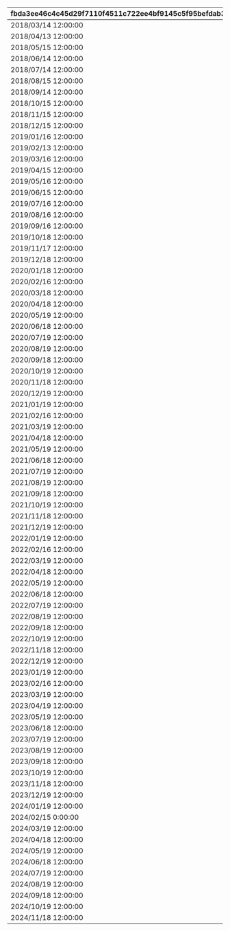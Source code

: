 |fbda3ee46c4c45d29f7110f4511c722ee4bf9145c5f95befdab395cc1af83d5f|7f60283fc600bc2cd521ed540a2c7f5aecf27d331908a79d54ebcb98363c1dfd|81da84fa54678bc8c6842d72e54cc420049d89145df26b7c1bb57ca7520e3184|b131ecca08d7a7b7aeb6a678f9574536ecf4748250f97c0cb622114d4f21f547|d276ef70f86ce13b7db04f313757bbb46d6701cfd9cbed98a437a5912c482782|687ba09430182968fa7beaf017c74dd2fec457e0e460748b400be6ed6dbc50c0|d514386c59283e2586e237e7333338f89dd8d7bc8dce03903689d95df83a5b61|f11c809bf76163464bdcc4ea4d91db822dcffb4087f91708f7a66ca89fedff34|e6110b2cb7cf22d20690e43d60c1281ce1947ebd5684f34e8ff2ef9d3aaa8bdc|eeaf49e26604995caa18116131c5fe423b053d99d5a1513fdcb4b1084d5bba3b|bec30e90b80b64ad1b821aa239473560f5a6ba398a59d452c1a7e2a9e4c14d77|32ac4eed410ad10a4e547425dfcbae341d28c2033bc2439e5079fe4b52df9e0e|aba667a956c4cbf226a1067811dd3ded80842e10420a52fce2e7f6b721d62223|
| --- | --- | --- | --- | --- | --- | --- | --- | --- | --- | --- | --- | --- |
|2018/03/14 12:00:00|2|2018/03/18 11:59:00|1|1001|bgm_M90|2018/03/21 5:00:00|2018/04/20 4:59:59|2018/03/19 11:59:00|0|3|1|1|
|2018/04/13 12:00:00|2|2018/04/17 11:59:00|1|1002|bgm_M97|2018/04/20 5:00:00|2018/05/22 4:59:59|2018/04/18 11:59:00|1001|4|2|1|
|2018/05/15 12:00:00|2|2018/05/19 11:59:00|1|1003|bgm_M104|2018/05/22 5:00:00|2018/06/21 4:59:59|2018/05/20 11:59:00|1002|5|1|1|
|2018/06/14 12:00:00|2|2018/06/18 11:59:00|1|1004|bgm_M115|2018/06/21 5:00:00|2018/07/21 4:59:59|2018/06/19 11:59:00|1003|6|2|1|
|2018/07/14 12:00:00|2|2018/07/18 11:59:00|1|1005|bgm_M119|2018/07/21 5:00:00|2018/08/22 4:59:59|2018/07/19 11:59:00|1004|7|1|1|
|2018/08/15 12:00:00|2|2018/08/19 11:59:00|1|1006|bgm_M132|2018/08/22 5:00:00|2018/09/21 4:59:59|2018/08/20 11:59:00|1005|8|2|1|
|2018/09/14 12:00:00|2|2018/09/18 11:59:00|1|1007|bgm_M139|2018/09/21 5:00:00|2018/10/22 4:59:59|2018/09/19 11:59:00|1006|9|1|1|
|2018/10/15 12:00:00|2|2018/10/19 11:59:00|1|1008|bgm_M166|2018/10/22 5:00:00|2018/11/22 4:59:59|2018/10/20 11:59:00|1007|10|2|1|
|2018/11/15 12:00:00|2|2018/11/19 11:59:00|1|1009|bgm_M175|2018/11/22 5:00:00|2018/12/22 4:59:59|2018/11/20 11:59:00|1008|11|1|1|
|2018/12/15 12:00:00|2|2018/12/19 11:59:00|1|1010|bgm_M181|2018/12/22 5:00:00|2019/01/23 4:59:59|2018/12/20 11:59:00|1009|12|2|1|
|2019/01/16 12:00:00|2|2019/01/20 11:59:00|1|1011|bgm_M186|2019/01/23 5:00:00|2019/02/20 4:59:59|2019/01/21 11:59:00|1010|1|1|1|
|2019/02/13 12:00:00|2|2019/02/17 11:59:00|1|1012|bgm_M205|2019/02/20 5:00:00|2019/03/23 4:59:59|2019/02/18 11:59:00|1011|2|2|1|
|2019/03/16 12:00:00|2|2019/03/20 11:59:00|1|1013|bgm_M90|2019/03/23 5:00:00|2019/04/22 4:59:59|2019/03/21 11:59:00|1012|3|1|1|
|2019/04/15 12:00:00|2|2019/04/19 11:59:00|1|1014|bgm_M97|2019/04/22 5:00:00|2019/05/23 4:59:59|2019/04/20 11:59:00|1013|4|2|1|
|2019/05/16 12:00:00|2|2019/05/20 11:59:00|1|1015|bgm_M104|2019/05/23 5:00:00|2019/06/22 4:59:59|2019/05/21 11:59:00|1014|5|1|1|
|2019/06/15 12:00:00|2|2019/06/19 11:59:00|1|1016|bgm_M115|2019/06/22 5:00:00|2019/07/23 4:59:59|2019/06/20 11:59:00|1015|6|2|1|
|2019/07/16 12:00:00|2|2019/07/20 11:59:00|1|1017|bgm_M119|2019/07/23 5:00:00|2019/08/23 4:59:59|2019/07/21 11:59:00|1016|7|1|1|
|2019/08/16 12:00:00|2|2019/08/20 11:59:00|1|1018|bgm_M132|2019/08/23 5:00:00|2019/09/23 4:59:59|2019/08/21 11:59:00|1017|8|2|1|
|2019/09/16 12:00:00|2|2019/09/20 11:59:00|1|1019|bgm_M139|2019/09/23 5:00:00|2019/10/25 4:59:59|2019/09/21 11:59:00|1018|9|1|1|
|2019/10/18 12:00:00|2|2019/10/22 11:59:00|1|1020|bgm_M166|2019/10/25 5:00:00|2019/11/24 4:59:59|2019/10/23 11:59:00|1019|10|2|1|
|2019/11/17 12:00:00|2|2019/11/21 11:59:00|1|1021|bgm_M175|2019/11/24 5:00:00|2019/12/25 4:59:59|2019/11/22 11:59:00|1020|11|1|1|
|2019/12/18 12:00:00|2|2019/12/22 11:59:00|1|1022|bgm_M181|2019/12/25 5:00:00|2020/01/25 4:59:59|2019/12/23 11:59:00|1021|12|2|1|
|2020/01/18 12:00:00|2|2020/01/22 11:59:00|1|1023|bgm_M186|2020/01/25 5:00:00|2020/02/23 4:59:59|2020/01/23 11:59:00|1022|1|1|1|
|2020/02/16 12:00:00|2|2020/02/20 11:59:00|1|1024|bgm_M205|2020/02/23 5:00:00|2020/03/25 4:59:59|2020/02/21 11:59:00|1023|2|2|1|
|2020/03/18 12:00:00|2|2020/03/22 11:59:00|1|1025|bgm_M90|2020/03/25 5:00:00|2020/04/25 4:59:59|2020/03/23 11:59:00|1024|3|1|1|
|2020/04/18 12:00:00|2|2020/04/22 11:59:00|1|1026|bgm_M97|2020/04/25 5:00:00|2020/05/26 4:59:59|2020/04/23 11:59:00|1025|4|2|1|
|2020/05/19 12:00:00|2|2020/05/23 11:59:00|1|1027|bgm_M104|2020/05/26 5:00:00|2020/06/25 4:59:59|2020/05/24 11:59:00|1026|5|1|1|
|2020/06/18 12:00:00|2|2020/06/22 11:59:00|1|1028|bgm_M115|2020/06/25 5:00:00|2020/07/26 4:59:59|2020/06/23 11:59:00|1027|6|2|1|
|2020/07/19 12:00:00|2|2020/07/23 11:59:00|1|1029|bgm_M119|2020/07/26 5:00:00|2020/08/26 4:59:59|2020/07/24 11:59:00|1028|7|1|1|
|2020/08/19 12:00:00|2|2020/08/23 11:59:00|1|1030|bgm_M132|2020/08/26 5:00:00|2020/09/25 4:59:59|2020/08/24 11:59:00|1029|8|2|1|
|2020/09/18 12:00:00|2|2020/09/22 11:59:00|1|1031|bgm_M139|2020/09/25 5:00:00|2020/10/26 4:59:59|2020/09/23 11:59:00|1030|9|1|1|
|2020/10/19 12:00:00|2|2020/10/23 11:59:00|1|1032|bgm_M166|2020/10/26 5:00:00|2020/11/25 4:59:59|2020/10/24 11:59:00|1031|10|2|1|
|2020/11/18 12:00:00|2|2020/11/22 11:59:00|1|1033|bgm_M175|2020/11/25 5:00:00|2020/12/26 4:59:59|2020/11/23 11:59:00|1032|11|1|1|
|2020/12/19 12:00:00|2|2020/12/23 11:59:00|1|1034|bgm_M181|2020/12/26 5:00:00|2021/01/26 4:59:59|2020/12/24 11:59:00|1033|12|2|1|
|2021/01/19 12:00:00|2|2021/01/23 11:59:00|1|1035|bgm_M186|2021/01/26 5:00:00|2021/02/23 4:59:59|2021/01/24 11:59:00|1034|1|1|1|
|2021/02/16 12:00:00|2|2021/02/20 11:59:00|1|1036|bgm_M205|2021/02/23 5:00:00|2021/03/26 4:59:59|2021/02/21 11:59:00|1035|2|2|1|
|2021/03/19 12:00:00|2|2021/03/23 11:59:00|1|1037|bgm_M90|2021/03/26 5:00:00|2021/04/25 4:59:59|2021/03/24 11:59:00|1036|3|1|1|
|2021/04/18 12:00:00|2|2021/04/22 11:59:00|1|1038|bgm_M97|2021/04/25 5:00:00|2021/05/26 4:59:59|2021/04/23 11:59:00|1037|4|2|1|
|2021/05/19 12:00:00|2|2021/05/23 11:59:00|1|1039|bgm_M104|2021/05/26 5:00:00|2021/06/25 4:59:59|2021/05/24 11:59:00|1038|5|1|1|
|2021/06/18 12:00:00|2|2021/06/22 11:59:00|1|1040|bgm_M115|2021/06/25 5:00:00|2021/07/26 4:59:59|2021/06/23 11:59:00|1039|6|2|1|
|2021/07/19 12:00:00|2|2021/07/23 11:59:00|1|1041|bgm_M119|2021/07/26 5:00:00|2021/08/26 4:59:59|2021/07/24 11:59:00|1040|7|1|1|
|2021/08/19 12:00:00|2|2021/08/23 11:59:00|1|1042|bgm_M132|2021/08/26 5:00:00|2021/09/25 4:59:59|2021/08/24 11:59:00|1041|8|2|1|
|2021/09/18 12:00:00|2|2021/09/22 11:59:00|1|1043|bgm_M139|2021/09/25 5:00:00|2021/10/26 4:59:59|2021/09/23 11:59:00|1042|9|1|1|
|2021/10/19 12:00:00|2|2021/10/23 11:59:00|1|1044|bgm_M166|2021/10/26 5:00:00|2021/11/25 4:59:59|2021/10/24 11:59:00|1043|10|2|1|
|2021/11/18 12:00:00|2|2021/11/22 11:59:00|1|1045|bgm_M175|2021/11/25 5:00:00|2021/12/26 4:59:59|2021/11/23 11:59:00|1044|11|1|1|
|2021/12/19 12:00:00|2|2021/12/23 11:59:00|1|1046|bgm_M181|2021/12/26 5:00:00|2022/01/26 4:59:59|2021/12/24 11:59:00|1045|12|2|1|
|2022/01/19 12:00:00|2|2022/01/23 11:59:00|1|1047|bgm_M186|2022/01/26 5:00:00|2022/02/23 4:59:59|2022/01/24 11:59:00|1046|1|1|1|
|2022/02/16 12:00:00|2|2022/02/20 11:59:00|1|1048|bgm_M205|2022/02/23 5:00:00|2022/03/26 4:59:59|2022/02/21 11:59:00|1047|2|2|1|
|2022/03/19 12:00:00|2|2022/03/23 11:59:00|1|1049|bgm_M90|2022/03/26 5:00:00|2022/04/25 4:59:59|2022/03/24 11:59:00|1048|3|1|1|
|2022/04/18 12:00:00|2|2022/04/22 11:59:00|1|1050|bgm_M97|2022/04/25 5:00:00|2022/05/26 4:59:59|2022/04/23 11:59:00|1049|4|2|1|
|2022/05/19 12:00:00|2|2022/05/23 11:59:00|1|1051|bgm_M104|2022/05/26 5:00:00|2022/06/25 4:59:59|2022/05/24 11:59:00|1050|5|1|1|
|2022/06/18 12:00:00|2|2022/06/22 11:59:00|1|1052|bgm_M115|2022/06/25 5:00:00|2022/07/26 4:59:59|2022/06/23 11:59:00|1051|6|2|1|
|2022/07/19 12:00:00|2|2022/07/23 11:59:00|1|1053|bgm_M119|2022/07/26 5:00:00|2022/08/26 4:59:59|2022/07/24 11:59:00|1052|7|1|1|
|2022/08/19 12:00:00|2|2022/08/23 11:59:00|1|1054|bgm_M132|2022/08/26 5:00:00|2022/09/25 4:59:59|2022/08/24 11:59:00|1053|8|2|1|
|2022/09/18 12:00:00|2|2022/09/22 11:59:00|1|1055|bgm_M139|2022/09/25 5:00:00|2022/10/26 4:59:59|2022/09/23 11:59:00|1054|9|1|1|
|2022/10/19 12:00:00|2|2022/10/23 11:59:00|1|1056|bgm_M166|2022/10/26 5:00:00|2022/11/25 4:59:59|2022/10/24 11:59:00|1055|10|2|1|
|2022/11/18 12:00:00|2|2022/11/22 11:59:00|1|1057|bgm_M175|2022/11/25 5:00:00|2022/12/26 4:59:59|2022/11/23 11:59:00|1056|11|1|1|
|2022/12/19 12:00:00|2|2022/12/23 11:59:00|1|1058|bgm_M181|2022/12/26 5:00:00|2023/01/26 4:59:59|2022/12/24 11:59:00|1057|12|2|1|
|2023/01/19 12:00:00|2|2023/01/23 11:59:00|1|1059|bgm_M186|2023/01/26 5:00:00|2023/02/23 4:59:59|2023/01/24 11:59:00|1058|1|1|1|
|2023/02/16 12:00:00|2|2023/02/20 11:59:00|1|1060|bgm_M205|2023/02/23 5:00:00|2023/03/26 4:59:59|2023/02/21 11:59:00|1059|2|2|1|
|2023/03/19 12:00:00|2|2023/03/23 11:59:00|1|1061|bgm_M90|2023/03/26 5:00:00|2023/04/26 4:59:59|2023/03/24 11:59:00|1060|3|1|1|
|2023/04/19 12:00:00|2|2023/04/23 11:59:00|1|1063|bgm_M97|2023/04/26 5:00:00|2023/05/26 4:59:59|2023/04/24 11:59:00|1061|4|2|1|
|2023/05/19 12:00:00|2|2023/05/23 11:59:00|1|1064|bgm_M104|2023/05/26 5:00:00|2023/06/25 4:59:59|2023/05/24 11:59:00|1063|5|1|1|
|2023/06/18 12:00:00|2|2023/06/22 11:59:00|1|1065|bgm_M115|2023/06/25 5:00:00|2023/07/26 4:59:59|2023/06/23 11:59:00|1064|6|2|1|
|2023/07/19 12:00:00|2|2023/07/23 11:59:00|1|1066|bgm_M119|2023/07/26 5:00:00|2023/08/26 4:59:59|2023/07/24 11:59:00|1065|7|1|1|
|2023/08/19 12:00:00|2|2023/08/23 11:59:00|1|1067|bgm_M132|2023/08/26 5:00:00|2023/09/25 4:59:59|2023/08/24 11:59:00|1066|8|2|1|
|2023/09/18 12:00:00|2|2023/09/22 11:59:00|1|1068|bgm_M139|2023/09/25 5:00:00|2023/10/26 4:59:59|2023/09/23 11:59:00|1067|9|1|1|
|2023/10/19 12:00:00|2|2023/10/23 11:59:59|1|1069|bgm_M166|2023/10/26 5:00:00|2023/11/25 4:59:59|2023/10/24 11:59:59|1068|10|2|1|
|2023/11/18 12:00:00|2|2023/11/22 11:59:59|1|1070|bgm_M175|2023/11/25 5:00:00|2023/12/26 4:59:59|2023/11/23 11:59:59|1069|11|1|1|
|2023/12/19 12:00:00|2|2023/12/23 11:59:59|1|1071|bgm_M181|2023/12/26 5:00:00|2024/01/26 4:59:59|2023/12/24 11:59:59|1070|12|2|1|
|2024/01/19 12:00:00|2|2024/01/23 11:59:59|1|1072|bgm_M186|2024/01/26 5:00:00|2024/02/24 4:59:59|2024/01/24 11:59:59|1071|1|1|1|
|2024/02/15 0:00:00|2|2024/02/21 11:59:59|1|1073|bgm_M205|2024/02/24 5:00:00|2024/03/26 4:59:59|2024/02/22 11:59:59|1072|2|2|1|
|2024/03/19 12:00:00|2|2024/03/23 11:59:59|1|1074|bgm_M90|2024/03/26 5:00:00|2024/04/25 4:59:59|2024/03/24 11:59:59|1073|3|1|1|
|2024/04/18 12:00:00|2|2024/04/22 11:59:59|1|1075|bgm_M97|2024/04/25 5:00:00|2024/05/26 4:59:59|2024/04/23 11:59:59|1074|4|2|1|
|2024/05/19 12:00:00|2|2024/05/23 11:59:59|1|1076|bgm_M104|2024/05/26 5:00:00|2024/06/25 4:59:59|2024/05/24 11:59:59|1075|5|1|1|
|2024/06/18 12:00:00|2|2024/06/22 11:59:59|1|1077|bgm_M115|2024/06/25 5:00:00|2024/07/26 4:59:59|2024/06/23 11:59:59|1076|6|2|1|
|2024/07/19 12:00:00|2|2024/07/23 11:59:59|1|1078|bgm_M119|2024/07/26 5:00:00|2024/08/26 4:59:59|2024/07/24 11:59:59|1077|7|1|1|
|2024/08/19 12:00:00|2|2024/08/23 11:59:59|1|1079|bgm_M132|2024/08/26 5:00:00|2024/09/25 4:59:59|2024/08/24 11:59:59|1078|8|2|1|
|2024/09/18 12:00:00|2|2024/09/22 11:59:59|1|1080|bgm_M139|2024/09/25 5:00:00|2024/10/26 4:59:59|2024/09/23 11:59:59|1079|9|1|1|
|2024/10/19 12:00:00|2|2024/10/23 11:59:59|1|1081|bgm_M166|2024/10/26 5:00:00|2024/11/25 4:59:59|2024/10/24 11:59:59|1080|10|2|1|
|2024/11/18 12:00:00|2|2024/11/22 11:59:59|1|1082|bgm_M175|2024/11/25 5:00:00|2024/12/26 4:59:59|2024/11/23 11:59:59|1081|11|1|1|